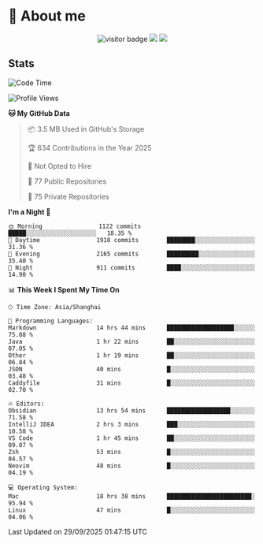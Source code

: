 <!-- ![](https://youpai.roccoshi.top/img/20200804214216.png) -->

# 🧐 About me
 
<p align="center">
<img src="https://visitor-badge.laobi.icu/badge?page_id=Lincest.Lincest&title=hits" alt="visitor badge"/>
<a href="mailto:imroccoshi@gmail.com"><img src="https://img.shields.io/badge/gmail-imroccoshi%40gmail.com-red"></a>
<a href="https://blog.roccoshi.top"><img src="https://img.shields.io/badge/blog-roccoshi-green"></a>
</p>

## Stats

<!--START_SECTION:waka-->
![Code Time](http://img.shields.io/badge/Code%20Time-2%2C796%20hrs%2031%20mins-blue)

![Profile Views](http://img.shields.io/badge/Profile%20Views-0-blue)

**🐱 My GitHub Data** 

> 📦 3.5 MB Used in GitHub's Storage 
 > 
> 🏆 634 Contributions in the Year 2025
 > 
> 🚫 Not Opted to Hire
 > 
> 📜 77 Public Repositories 
 > 
> 🔑 75 Private Repositories 
 > 
**I'm a Night 🦉** 

```text
🌞 Morning                1122 commits        █████░░░░░░░░░░░░░░░░░░░░   18.35 % 
🌆 Daytime                1918 commits        ████████░░░░░░░░░░░░░░░░░   31.36 % 
🌃 Evening                2165 commits        █████████░░░░░░░░░░░░░░░░   35.40 % 
🌙 Night                  911 commits         ████░░░░░░░░░░░░░░░░░░░░░   14.90 % 
```


📊 **This Week I Spent My Time On** 

```text
🕑︎ Time Zone: Asia/Shanghai

💬 Programming Languages: 
Markdown                 14 hrs 44 mins      ███████████████████░░░░░░   75.88 % 
Java                     1 hr 22 mins        ██░░░░░░░░░░░░░░░░░░░░░░░   07.05 % 
Other                    1 hr 19 mins        ██░░░░░░░░░░░░░░░░░░░░░░░   06.84 % 
JSON                     40 mins             █░░░░░░░░░░░░░░░░░░░░░░░░   03.48 % 
Caddyfile                31 mins             █░░░░░░░░░░░░░░░░░░░░░░░░   02.70 % 

🔥 Editors: 
Obsidian                 13 hrs 54 mins      ██████████████████░░░░░░░   71.58 % 
IntelliJ IDEA            2 hrs 3 mins        ███░░░░░░░░░░░░░░░░░░░░░░   10.58 % 
VS Code                  1 hr 45 mins        ██░░░░░░░░░░░░░░░░░░░░░░░   09.07 % 
Zsh                      53 mins             █░░░░░░░░░░░░░░░░░░░░░░░░   04.57 % 
Neovim                   48 mins             █░░░░░░░░░░░░░░░░░░░░░░░░   04.19 % 

💻 Operating System: 
Mac                      18 hrs 38 mins      ████████████████████████░   95.94 % 
Linux                    47 mins             █░░░░░░░░░░░░░░░░░░░░░░░░   04.06 % 
```


 Last Updated on 29/09/2025 01:47:15 UTC
<!--END_SECTION:waka-->


